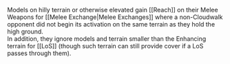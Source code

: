 Models on hilly terrain or otherwise elevated gain [[Reach]] on their Melee Weapons for [[Melee Exchange|Melee Exchanges]] where a non-Cloudwalk opponent did not begin its activation on the same terrain as they hold the high ground.  
In addition, they ignore models and terrain smaller than the Enhancing terrain for [[LoS]] (though such terrain can still provide cover if a LoS passes through them).